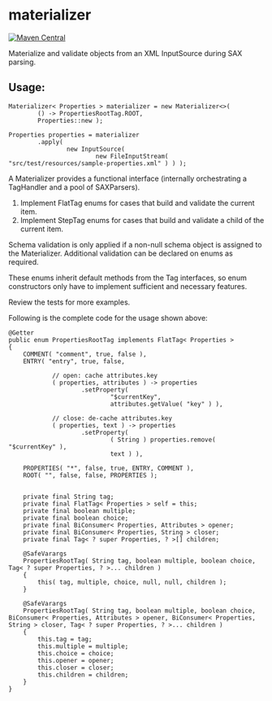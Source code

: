 # materializer
[![Maven Central](https://img.shields.io/maven-central/v/com.brentcroft.tools/materializer.svg?label=Maven%20Central)](https://search.maven.org/search?q=g:%22com.brentcroft.tools%22%20AND%20a:%22materializer%22)

Materialize and validate objects from an XML InputSource during SAX parsing.

## Usage:

    Materializer< Properties > materializer = new Materializer<>(
            () -> PropertiesRootTag.ROOT,
            Properties::new );
    
    Properties properties = materializer
            .apply(
                    new InputSource(
                            new FileInputStream( "src/test/resources/sample-properties.xml" ) ) );

A Materializer provides a functional interface (internally orchestrating a TagHandler and a pool of SAXParsers).

1. Implement FlatTag enums for cases that build and validate the current item.
2. Implement StepTag enums for cases that build and validate a child of the current item.

Schema validation is only applied if a non-null schema object is assigned to the Materializer.
Additional validation can be declared on enums as required. 

These enums inherit default methods from the Tag interfaces, 
so enum constructors only have to implement sufficient and necessary features.

Review the tests for more examples.

Following is the complete code for the usage shown above:

    @Getter
    public enum PropertiesRootTag implements FlatTag< Properties >
    {
        COMMENT( "comment", true, false ),
        ENTRY( "entry", true, false,
    
                // open: cache attributes.key
                ( properties, attributes ) -> properties
                        .setProperty(
                                "$currentKey",
                                attributes.getValue( "key" ) ),
    
                // close: de-cache attributes.key
                ( properties, text ) -> properties
                        .setProperty(
                                ( String ) properties.remove( "$currentKey" ),
                                text ) ),
    
        PROPERTIES( "*", false, true, ENTRY, COMMENT ),
        ROOT( "", false, false, PROPERTIES );
    
    
        private final String tag;
        private final FlatTag< Properties > self = this;
        private final boolean multiple;
        private final boolean choice;
        private final BiConsumer< Properties, Attributes > opener;
        private final BiConsumer< Properties, String > closer;
        private final Tag< ? super Properties, ? >[] children;
    
        @SafeVarargs
        PropertiesRootTag( String tag, boolean multiple, boolean choice, Tag< ? super Properties, ? >... children )
        {
            this( tag, multiple, choice, null, null, children );
        }
    
        @SafeVarargs
        PropertiesRootTag( String tag, boolean multiple, boolean choice, BiConsumer< Properties, Attributes > opener, BiConsumer< Properties, String > closer, Tag< ? super Properties, ? >... children )
        {
            this.tag = tag;
            this.multiple = multiple;
            this.choice = choice;
            this.opener = opener;
            this.closer = closer;
            this.children = children;
        }
    }


